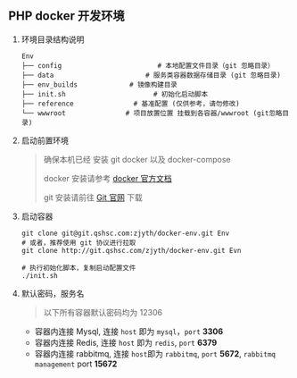 ## PHP docker 开发环境

1. 环境目录结构说明

   ```shell
   Env
   ├── config						 # 本地配置文件目录（git 忽略目录）
   ├── data						  # 服务类容器数据存储目录 (git 忽略目录)
   ├── env_builds			  # 镜像构建目录
   ├── init.sh                      # 初始化启动脚本
   ├── reference               # 基准配置 (仅供参考，请勿修改)
   └── wwwroot               # 项目放置位置 挂载到各容器/wwwroot (git忽略目录)
   ```

2. 启动前置环境

   > 确保本机已经 安装 git docker 以及 docker-compose
   >
   > docker 安装请参考 [docker 官方文档](<https://docs.docker.com/install/> "安装指南")
   >
   > git  安装请前往 [Git 官网](<https://git-scm.com/>  "Git") 下载

3. 启动容器

   ```shell
   git clone git@git.qshsc.com:zjyth/docker-env.git Env
   # 或者，推荐使用 git 协议进行拉取
   git clone http://git.qshsc.com/zjyth/docker-env.git Evn

   # 执行初始化脚本，复制启动配置文件
   ./init.sh
   ```

4. 默认密码，服务名

   > 以下所有容器默认密码均为 12306

   - 容器内连接 Mysql, 连接 `host` 即为 `mysql`，`port` **3306**
   - 容器内连接 Redis, 连接 `host` 即为 `redis`, `port` **6379**
   - 容器内连接 rabbitmq, 连接 `host`即为 `rabbitmq`, `port` **5672**, `rabbitmq management` port **15672**

